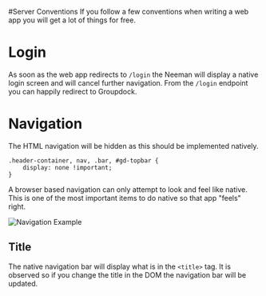#Server Conventions
If you follow a few conventions when writing a web app you will get a lot of things for free.

# Login
As soon as the web app redirects to `/login` the Neeman will display a native login screen and will cancel further navigation. From the `/login` endpoint you can happily redirect to Groupdock.

# Navigation
The HTML navigation will be hidden as this should be implemented natively. 

```
.header-container, nav, .bar, #gd-topbar {
    display: none !important;
}
```
A browser based navigation can only attempt to look and feel like native. This is one of the most important items to do native so that app "feels" right.

![Navigation Example](../examples/Navigation.gif)


## Title
The native navigation bar will display what is in the `<title>` tag. It is observed so if you change the title in the DOM the navigation bar will be updated.

